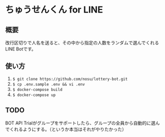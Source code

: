 # ちゅうせんくん for LINE

## 概要
改行区切りで人名を送ると、その中から指定の人数をランダムで選んでくれるLINE Botです。

## 使い方
1. `$ git clone https://github.com/nosu/lottery-bot.git`
2. `$ cp .env.sample .env && vi .env`
3. `$ docker-compose build`
4. `$ docker-compose up`

## TODO
BOT API Trialがグループをサポートしたら、グループの全員から自動的に選んでくれるようにする。（というか本当はそれがやりたかった）
